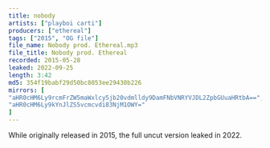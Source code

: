 ```yaml
---
title: nobody
artists: ["playboi carti"]
producers: ["ethereal"]
tags: ["2015", "OG file"]
file_name: Nobody prod. Ethereal.mp3
file_title: Nobody prod. Ethereal
recorded: 2015-05-28
leaked: 2022-09-25
length: 3:42
md5: 354f19babf29d50bc8053ee29430b226
mirrors: [
"aHR0cHM6Ly9rcmFrZW5maWxlcy5jb20vdmlldy9DamFNbVNRYVJDL2ZpbGUuaHRtbA==",
"aHR0cHM6Ly9kYnJlZS5vcmcvdi83NjM1OWY="
]
---
```

While originally released in 2015, the full uncut version leaked in 2022.
